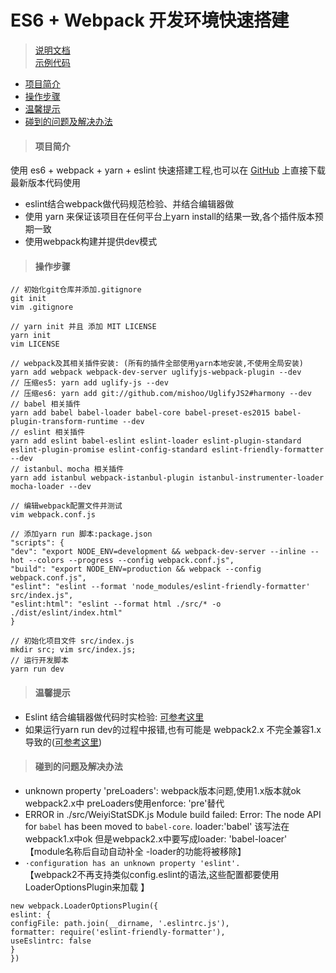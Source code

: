 # ES6 + Webpack 开发环境快速搭建

> [说明文档](http://books.xueboren.com/frontend/zh-cn/quick-start/es6.html)<br/>
> [示例代码](https://github.com/borenXue/QuickStart-es6.git)

* [项目简介](#项目简介)
* [操作步骤](#操作步骤)
* [温馨提示](#温馨提示)
* [碰到的问题及解决办法](#碰到的问题及解决办法)

>#### 项目简介

使用 es6 + webpack + yarn + eslint 快速搭建工程,也可以在 [GitHub](https://github.com/borenXue/QuickStart-es6.git) 上直接下载最新版本代码使用
* eslint结合webpack做代码规范检验、并结合编辑器做
* 使用 yarn 来保证该项目在任何平台上yarn install的结果一致,各个插件版本预期一致
* 使用webpack构建并提供dev模式

>#### 操作步骤

```
// 初始化git仓库并添加.gitignore
git init
vim .gitignore

// yarn init 并且 添加 MIT LICENSE
yarn init
vim LICENSE

// webpack及其相关插件安装: (所有的插件全部使用yarn本地安装,不使用全局安装)
yarn add webpack webpack-dev-server uglifyjs-webpack-plugin --dev
// 压缩es5: yarn add uglify-js --dev
// 压缩es6: yarn add git://github.com/mishoo/UglifyJS2#harmony --dev
// babel 相关插件
yarn add babel babel-loader babel-core babel-preset-es2015 babel-plugin-transform-runtime --dev
// eslint 相关插件
yarn add eslint babel-eslint eslint-loader eslint-plugin-standard eslint-plugin-promise eslint-config-standard eslint-friendly-formatter --dev
// istanbul、mocha 相关插件
yarn add istanbul webpack-istanbul-plugin istanbul-instrumenter-loader mocha-loader --dev

// 编辑webpack配置文件并测试
vim webpack.conf.js

// 添加yarn run 脚本:package.json
"scripts": {
"dev": "export NODE_ENV=development && webpack-dev-server --inline --hot --colors --progress --config webpack.conf.js",
"build": "export NODE_ENV=production && webpack --config webpack.conf.js",
"eslint": "eslint --format 'node_modules/eslint-friendly-formatter' src/index.js",
"eslint:html": "eslint --format html ./src/* -o ./dist/eslint/index.html"
}

// 初始化项目文件 src/index.js
mkdir src; vim src/index.js;
// 运行开发脚本
yarn run dev
```

>#### 温馨提示

* Eslint 结合编辑器做代码时实检验: [可参考这里](../FrontendEngineering/Eslint-Install.md)
* 如果运行yarn run dev的过程中报错,也有可能是 webpack2.x 不完全兼容1.x导致的([可参考这里](https://webpack.js.org/guides/migrating/))

>#### 碰到的问题及解决办法

* unknown property 'preLoaders':
webpack版本问题,使用1.x版本就ok
webpack2.x中 preLoaders使用enforce: 'pre'替代
* ERROR in ./src/WeiyiStatSDK.js Module build failed: Error: The node API for `babel` has been moved to `babel-core`.
loader:'babel' 该写法在webpack1.x中ok
但是webpack2.x中要写成loader: 'babel-loacer'
【module名称后自动自动补全 -loader的功能将被移除】
* `·configuration has an unknown property 'eslint'.`<br/>
【webpack2不再支持类似config.eslint的语法,这些配置都要使用LoaderOptionsPlugin来加载 】
```
new webpack.LoaderOptionsPlugin({
eslint: {
configFile: path.join(__dirname, '.eslintrc.js'),
formatter: require('eslint-friendly-formatter'),
useEslintrc: false
}
})
```
